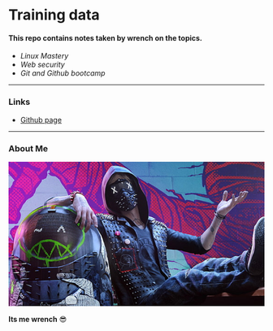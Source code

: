 
# Training data 

#### This repo contains notes taken by wrench on the topics.
- _Linux Mastery_
- _Web security_
- _Git and Github bootcamp_
---
### Links
+ [ Github page](https://github.com/wrench28)
---
### About Me
![wrench](https://github.com/wrench28/Images/blob/master/wrench-watch-dogs-2-hd-wallpaper-thumb.jpg?raw=true) 

__Its me wrench__
:sunglasses:

